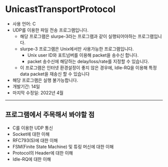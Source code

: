 # UnicastTransportProtocol
- 사용 언어: C
- UDP를 이용한 파일 전송 프로그램입니다.
	- 해당 프로그램은 slurpe-3라는 프로그램과 같이 실행되어야하는 프로그램입니다.
	- slurpe-3 프로그램은 Unix에서만 사용가능한 프로그램입니다.
		- Unix user ID와 포트넘버를 이용해 packet을 송수신 합니다.
		- packet 송수신에 해당하는 delay/loss/rate를 지정할 수 있습니다.
	- 이 프로그램은 인터넷 환경설정이 좋지 않은 경우에, Idle-RQ을 이용해 특정 data packet을 재송신 할 수 있습니다
- 해당 프로그램은 실행 불가능합니다.
- 개발기간: 14일
- 마지막 수정일: 2022년 4월

---
## 프로그램에서 주목해서 봐야할 점
- C를 이용한 UDP 통신
- Socket에 대한 이해
- RFC793(S)에 대한 이해
- FSM(Finite State Machine) 및 튜링 머신에 대한 이해
- Protocol의 Header에 대한 이해
- Idle-RQ에 대한 이해
